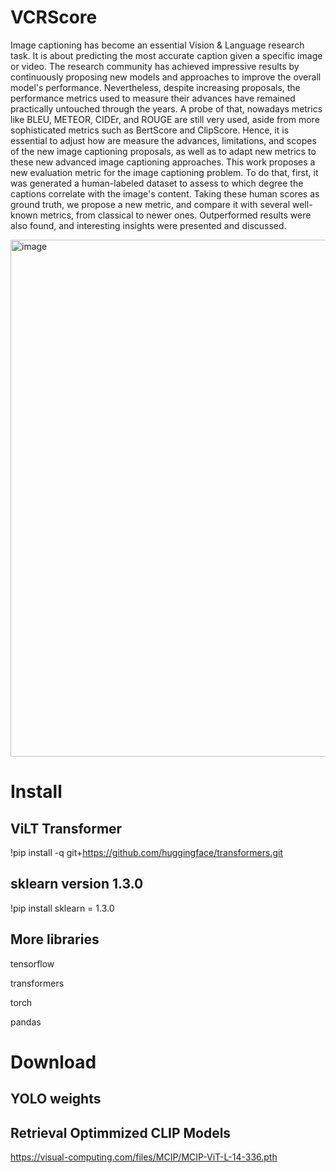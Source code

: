 # VCRScore

Image captioning has become an essential Vision & Language research task. It is about predicting the most accurate caption given a specific image or video. The research community has achieved impressive results by continuously proposing new models and approaches to improve the overall model's performance. Nevertheless, despite increasing proposals, the performance metrics used to measure their advances have remained practically untouched through the years. A probe of that, nowadays metrics like BLEU, METEOR, CIDEr, and ROUGE are still very used, aside from more sophisticated metrics such as BertScore and ClipScore. 
    Hence, it is essential to adjust how are measure the advances, limitations, and scopes of the new image captioning proposals, as well as to adapt new metrics to these new advanced image captioning approaches.
    This work proposes a new evaluation metric for the image captioning problem. To do that, first, it was generated a human-labeled dataset to assess to which degree the captions correlate with the image's content. Taking these human scores as ground truth, we propose a new metric, and compare it with several well-known metrics, from classical to newer ones. Outperformed results were also found, and interesting insights were presented and discussed. 

<img width="827" alt="image" src="https://github.com/user-attachments/assets/04572bb0-c87d-4e54-8ecd-191c99ba9858" />


# Install

## ViLT Transformer

!pip install -q git+https://github.com/huggingface/transformers.git

## sklearn version 1.3.0

!pip install sklearn = 1.3.0

## More libraries

tensorflow

transformers

torch

pandas

# Download

## YOLO weights

## Retrieval Optimmized CLIP Models

https://visual-computing.com/files/MCIP/MCIP-ViT-L-14-336.pth


